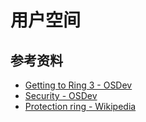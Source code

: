 # 用户空间

## 参考资料

- [Getting to Ring 3 - OSDev](https://wiki.osdev.org/Getting_to_Ring_3)
- [Security - OSDev](https://wiki.osdev.org/Security)
- [Protection ring - Wikipedia](https://en.wikipedia.org/wiki/Protection_ring)
